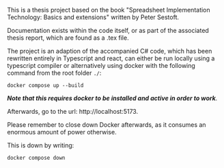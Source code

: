 This is a thesis project based on the book "Spreadsheet Implementation Technology: Basics and extensions" written by Peter Sestoft.

Documentation exists within the code itself, or as part of the associated thesis report, which are found as a .tex file.

The project is an adaption of the accompanied C# code, 
which has been rewritten entirely in Typescript and react, 
can either be run locally using a typescript compiler or 
alternatively using docker with the following command from the root folder ```./```:

``` docker compose up --build ```

_**Note that this requires docker to be installed and active in order to work**._

Afterwards, go to the url:
http://localhost:5173. 

Please remember to close down Docker afterwards, as it consumes an enormous amount of power otherwise.

This is down by writing:

```docker compose down```

